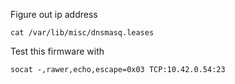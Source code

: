 
Figure out ip address
```
cat /var/lib/misc/dnsmasq.leases
```

Test this firmware with
```
socat -,rawer,echo,escape=0x03 TCP:10.42.0.54:23
```
